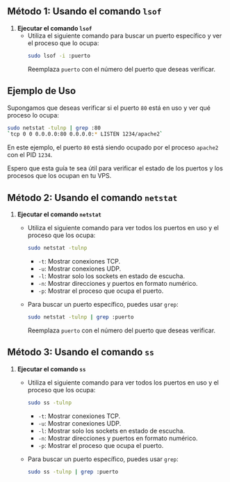 
## Método 1: Usando el comando `lsof`

1. **Ejecutar el comando `lsof`**
   - Utiliza el siguiente comando para buscar un puerto específico y ver el proceso que lo ocupa:
     ```bash
     sudo lsof -i :puerto
     ```
     Reemplaza `puerto` con el número del puerto que deseas verificar.

## Ejemplo de Uso

Supongamos que deseas verificar si el puerto `80` está en uso y ver qué proceso lo ocupa:

```bash
sudo netstat -tulnp | grep :80
`tcp 0 0 0.0.0.0:80 0.0.0.0:* LISTEN 1234/apache2`

```

En este ejemplo, el puerto `80` está siendo ocupado por el proceso `apache2` con el PID `1234`.

Espero que esta guía te sea útil para verificar el estado de los puertos y los procesos que los ocupan en tu VPS.

## Método 2: Usando el comando `netstat`

1. **Ejecutar el comando `netstat`**
   - Utiliza el siguiente comando para ver todos los puertos en uso y el proceso que los ocupa:
     ```bash
     sudo netstat -tulnp
     ```
     - `-t`: Mostrar conexiones TCP.
     - `-u`: Mostrar conexiones UDP.
     - `-l`: Mostrar solo los sockets en estado de escucha.
     - `-n`: Mostrar direcciones y puertos en formato numérico.
     - `-p`: Mostrar el proceso que ocupa el puerto.

   - Para buscar un puerto específico, puedes usar `grep`:
     ```bash
     sudo netstat -tulnp | grep :puerto
     ```
     Reemplaza `puerto` con el número del puerto que deseas verificar.

## Método 3: Usando el comando `ss`

1. **Ejecutar el comando `ss`**
   - Utiliza el siguiente comando para ver todos los puertos en uso y el proceso que los ocupa:
     ```bash
     sudo ss -tulnp
     ```
     - `-t`: Mostrar conexiones TCP.
     - `-u`: Mostrar conexiones UDP.
     - `-l`: Mostrar solo los sockets en estado de escucha.
     - `-n`: Mostrar direcciones y puertos en formato numérico.
     - `-p`: Mostrar el proceso que ocupa el puerto.

   - Para buscar un puerto específico, puedes usar `grep`:
     ```bash
     sudo ss -tulnp | grep :puerto
     ```